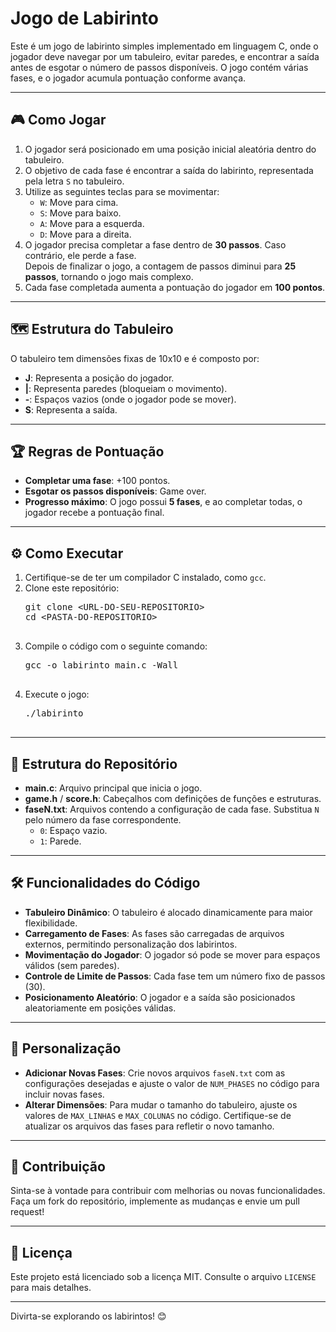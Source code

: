 <!DOCTYPE html>
<html lang="en">
<head>
    <meta charset="UTF-8">
    <meta name="viewport" content="width=device-width, initial-scale=1.0">
</head>
<body>
    <h1>Jogo de Labirinto</h1>
    <p>
        Este é um jogo de labirinto simples implementado em linguagem C, onde o jogador deve navegar por um tabuleiro, evitar paredes, e encontrar a saída antes de esgotar o número de passos disponíveis. O jogo contém várias fases, e o jogador acumula pontuação conforme avança.
    </p>
    <hr>
    <h2>🎮 Como Jogar</h2>
    <ol>
        <li>O jogador será posicionado em uma posição inicial aleatória dentro do tabuleiro.</li>
        <li>O objetivo de cada fase é encontrar a saída do labirinto, representada pela letra <code>S</code> no tabuleiro.</li>
        <li>Utilize as seguintes teclas para se movimentar:
            <ul>
                <li><code>W</code>: Move para cima.</li>
                <li><code>S</code>: Move para baixo.</li>
                <li><code>A</code>: Move para a esquerda.</li>
                <li><code>D</code>: Move para a direita.</li>
            </ul>
        </li>
        <li>O jogador precisa completar a fase dentro de <b>30 passos</b>. Caso contrário, ele perde a fase.<br>
            Depois de finalizar o jogo, a contagem de passos diminui para <b>25 passos</b>, tornando o jogo mais complexo.</li>
        <li>Cada fase completada aumenta a pontuação do jogador em <b>100 pontos</b>.</li>
    </ol>
    <hr>
    <h2>🗺️ Estrutura do Tabuleiro</h2>
    <p>O tabuleiro tem dimensões fixas de 10x10 e é composto por:</p>
    <ul>
        <li><b>J</b>: Representa a posição do jogador.</li>
        <li><b>|</b>: Representa paredes (bloqueiam o movimento).</li>
        <li><b>-</b>: Espaços vazios (onde o jogador pode se mover).</li>
        <li><b>S</b>: Representa a saída.</li>
    </ul>
    <hr>
    <h2>🏆 Regras de Pontuação</h2>
    <ul>
        <li><b>Completar uma fase</b>: +100 pontos.</li>
        <li><b>Esgotar os passos disponíveis</b>: Game over.</li>
        <li><b>Progresso máximo</b>: O jogo possui <b>5 fases</b>, e ao completar todas, o jogador recebe a pontuação final.</li>
    </ul>
    <hr>
    <h2>⚙️ Como Executar</h2>
    <ol>
        <li>Certifique-se de ter um compilador C instalado, como <code>gcc</code>.</li>
        <li>Clone este repositório:
            <pre>
git clone &lt;URL-DO-SEU-REPOSITORIO&gt;
cd &lt;PASTA-DO-REPOSITORIO&gt;
            </pre>
        </li>
        <li>Compile o código com o seguinte comando:
            <pre>
gcc -o labirinto main.c -Wall
            </pre>
        </li>
        <li>Execute o jogo:
            <pre>
./labirinto
            </pre>
        </li>
    </ol>
    <hr>
    <h2>📁 Estrutura do Repositório</h2>
    <ul>
        <li><b>main.c</b>: Arquivo principal que inicia o jogo.</li>
        <li><b>game.h</b> / <b>score.h</b>: Cabeçalhos com definições de funções e estruturas.</li>
        <li><b>faseN.txt</b>: Arquivos contendo a configuração de cada fase. Substitua <code>N</code> pelo número da fase correspondente.
            <ul>
                <li><code>0</code>: Espaço vazio.</li>
                <li><code>1</code>: Parede.</li>
            </ul>
        </li>
    </ul>
    <hr>
    <h2>🛠️ Funcionalidades do Código</h2>
    <ul>
        <li><b>Tabuleiro Dinâmico</b>: O tabuleiro é alocado dinamicamente para maior flexibilidade.</li>
        <li><b>Carregamento de Fases</b>: As fases são carregadas de arquivos externos, permitindo personalização dos labirintos.</li>
        <li><b>Movimentação do Jogador</b>: O jogador só pode se mover para espaços válidos (sem paredes).</li>
        <li><b>Controle de Limite de Passos</b>: Cada fase tem um número fixo de passos (30).</li>
        <li><b>Posicionamento Aleatório</b>: O jogador e a saída são posicionados aleatoriamente em posições válidas.</li>
    </ul>
    <hr>
    <h2>🚀 Personalização</h2>
    <ul>
        <li><b>Adicionar Novas Fases</b>: Crie novos arquivos <code>faseN.txt</code> com as configurações desejadas e ajuste o valor de <code>NUM_PHASES</code> no código para incluir novas fases.</li>
        <li><b>Alterar Dimensões</b>: Para mudar o tamanho do tabuleiro, ajuste os valores de <code>MAX_LINHAS</code> e <code>MAX_COLUNAS</code> no código. Certifique-se de atualizar os arquivos das fases para refletir o novo tamanho.</li>
    </ul>
    <hr>
    <h2>🤝 Contribuição</h2>
    <p>
        Sinta-se à vontade para contribuir com melhorias ou novas funcionalidades. Faça um fork do repositório, implemente as mudanças e envie um pull request!
    </p>
    <hr>
    <h2>📄 Licença</h2>
    <p>
        Este projeto está licenciado sob a licença MIT. Consulte o arquivo <code>LICENSE</code> para mais detalhes.
    </p>
    <hr>
    <p>Divirta-se explorando os labirintos! 😊</p>
</body>
</html>
